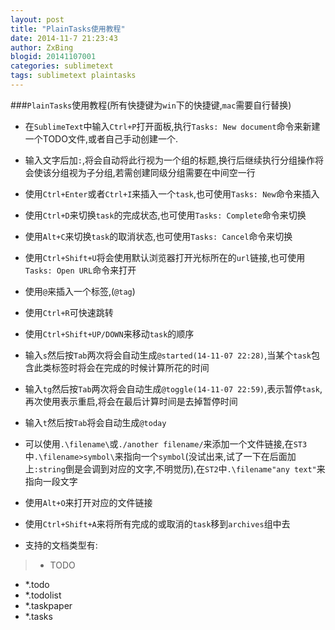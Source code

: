 ```yaml
---
layout: post
title: "PlainTasks使用教程"
date: 2014-11-7 21:23:43
author: ZxBing
blogid: 20141107001
categories: sublimetext
tags: sublimetext plaintasks
---
```


###`PlainTasks`使用教程(所有快捷键为`win`下的快捷键,`mac`需要自行替换)

*  在`SublimeText`中输入`Ctrl+P`打开面板,执行`Tasks: New document`命令来新建一个TODO文件,或者自己手动创建一个.

*  输入文字后加`:`,将会自动将此行视为一个组的标题,换行后继续执行分组操作将会使该分组视为子分组,若需创建同级分组需要在中间空一行

*  使用`Ctrl+Enter`或者`Ctrl+I`来插入一个`task`,也可使用`Tasks: New`命令来插入

*  使用`Ctrl+D`来切换`task`的完成状态,也可使用`Tasks: Complete`命令来切换

*  使用`Alt+C`来切换`task`的取消状态,也可使用`Tasks: Cancel`命令来切换

*  使用`Ctrl+Shift+U`将会使用默认浏览器打开光标所在的`url`链接,也可使用`Tasks: Open URL`命令来打开

*  使用`@`来插入一个标签,(`@tag`)

*  使用`Ctrl+R`可快速跳转

*  使用`Ctrl+Shift+UP/DOWN`来移动`task`的顺序

*  输入`s`然后按`Tab`两次将会自动生成`@started(14-11-07 22:28)`,当某个`task`包含此类标签时将会在完成的时候计算所花的时间

*  输入`tg`然后按`Tab`两次将会自动生成`@toggle(14-11-07 22:59)`,表示暂停`task`,再次使用表示重启,将会在最后计算时间是去掉暂停时间

*  输入`t`然后按`Tab`将会自动生成`@today`

*  可以使用`.\filename\`或`./another filename/`来添加一个文件链接,在`ST3`中`.\filename>symbol\`来指向一个`symbol`(没试出来,试了一下在后面加上`:string`倒是会调到对应的文字,不明觉历),在`ST2`中`.\filename"any text"`来指向一段文字

*  使用`Alt+O`来打开对应的文件链接

*  使用`Ctrl+Shift+A`来将所有完成的或取消的`task`移到`archives`组中去

*  支持的文档类型有:

>*  TODO
 *  *.todo
 *  *.todolist
 *  *.taskpaper
 *  *.tasks